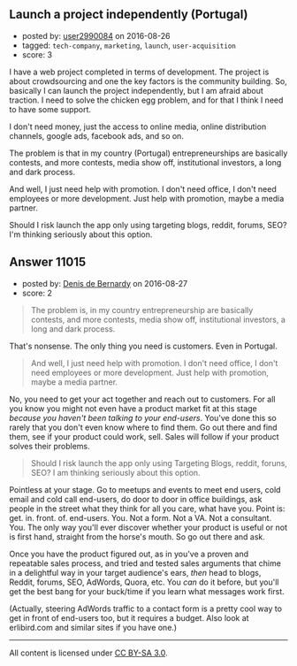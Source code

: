 ## Launch a project independently (Portugal)

- posted by: [user2990084](https://stackexchange.com/users/3582130/user2990084) on 2016-08-26
- tagged: `tech-company`, `marketing`, `launch`, `user-acquisition`
- score: 3

I have a web project completed in terms of development. The project is about crowdsourcing and one the key factors is the community building. So, basically I can launch the project independently, but I am afraid about traction. I need to solve the chicken egg problem, and for that I think I need to have some support. 

I don't need money, just the access to online media, online distribution channels, google ads, facebook ads, and so on.

The problem is that in my country (Portugal) entrepreneurships are basically contests, and more contests, media show off, institutional investors, a long and dark process. 

And well, I just need help with promotion. I don't need office, I don't need employees or more development. Just help with promotion, maybe a media partner. 

Should I risk launch the app only using targeting blogs, reddit, forums, SEO? I'm thinking seriously about this option.


## Answer 11015

- posted by: [Denis de Bernardy](https://stackexchange.com/users/182468/denis-de-bernardy) on 2016-08-27
- score: 2

> The problem is, in my country entrepreneurship are basically contests, and more contests, media show off, institutional investors, a long and dark process.

That's nonsense. The only thing you need is customers. Even in Portugal.

> And well, I just need help with promotion. I don't need office, I don't need employees or more development. Just help with promotion, maybe a media partner.

No, you need to get your act together and reach out to customers. For all you know you might not even have a product market fit at this stage _because you haven't been talking to your end-users_. You've done this so rarely that you don't even know where to find them. Go out there and find them, see if your product could work, sell. Sales will follow if your product solves their problems.

> Should I risk launch the app only using Targeting Blogs, reddit, foruns, SEO? I am thinking seriously about this option.

Pointless at your stage. Go to meetups and events to meet end users, cold email and cold call end-users, do door to door in office buildings, ask people in the street what they think for all you care, what have you. Point is: get. in. front. of. end-users. You. Not a form. Not a VA. Not a consultant. You. The only way you'll ever discover whether your product is useful or not is first hand, straight from the horse's mouth. So go out there and ask.

Once you have the product figured out, as in you've a proven and repeatable sales process, and tried and tested sales arguments that chime in a delightful way in your target audience's ears, _then_ head to blogs, Reddit, forums, SEO, AdWords, Quora, etc. You _can_ do it before, but you'll get the best bang for your buck/time if you learn what messages work first.

(Actually, steering AdWords traffic to a contact form is a pretty cool way to get in front of end-users too, but it requires a budget. Also look at erlibird.com and similar sites if you have one.)



---

All content is licensed under [CC BY-SA 3.0](https://creativecommons.org/licenses/by-sa/3.0/).
